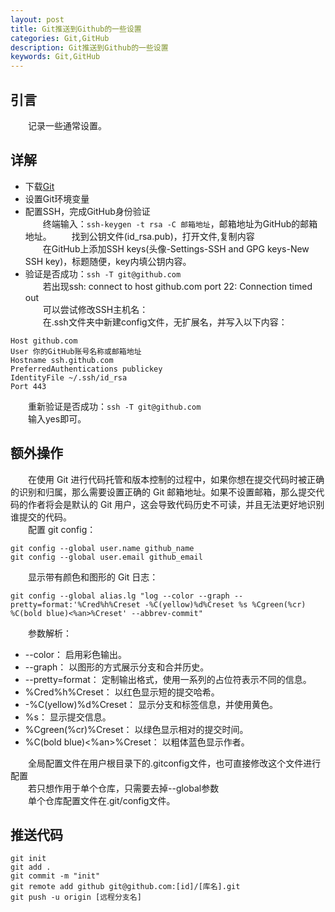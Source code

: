 ```yaml
---
layout: post
title: Git推送到Github的一些设置
categories: Git,GitHub
description: Git推送到Github的一些设置
keywords: Git,GitHub
---
```


## 引言
&emsp;&emsp;记录一些通常设置。    


## 详解   
 * 下载[Git](https://git-scm.com/downloads)  
 * 设置Git环境变量  
 * 配置SSH，完成GitHub身份验证  
&emsp;&emsp;终端输入：`ssh-keygen -t rsa -C 邮箱地址`，邮箱地址为GitHub的邮箱地址。
&emsp;&emsp;找到公钥文件(id_rsa.pub)，打开文件,复制内容  
&emsp;&emsp;在GitHub上添加SSH keys(头像-Settings-SSH and GPG keys-New SSH key)，标题随便，key内填公钥内容。  
 * 验证是否成功：`ssh -T git@github.com`  
&emsp;&emsp;若出现ssh: connect to host github.com port 22: Connection timed out  
&emsp;&emsp;可以尝试修改SSH主机名：  
&emsp;&emsp;在.ssh文件夹中新建config文件，无扩展名，并写入以下内容：
```  
Host github.com
User 你的GitHub账号名称或邮箱地址
Hostname ssh.github.com
PreferredAuthentications publickey
IdentityFile ~/.ssh/id_rsa
Port 443
```
&emsp;&emsp;重新验证是否成功：`ssh -T git@github.com`  
&emsp;&emsp;输入yes即可。  

## 额外操作  
&emsp;&emsp;在使用 Git 进行代码托管和版本控制的过程中，如果你想在提交代码时被正确的识别和归属，那么需要设置正确的 Git 邮箱地址。如果不设置邮箱，那么提交代码的作者将会是默认的 Git 用户，这会导致代码历史不可读，并且无法更好地识别谁提交的代码。  
&emsp;&emsp;配置 git config：   
```
git config --global user.name github_name
git config --global user.email github_email
```
&emsp;&emsp;显示带有颜色和图形的 Git 日志：  
```
git config --global alias.lg "log --color --graph --pretty=format:'%Cred%h%Creset -%C(yellow)%d%Creset %s %Cgreen(%cr) %C(bold blue)<%an>%Creset' --abbrev-commit"
```
&emsp;&emsp;参数解析：  
 * --color： 启用彩色输出。  
 * --graph： 以图形的方式展示分支和合并历史。  
 * --pretty=format： 定制输出格式，使用一系列的占位符表示不同的信息。  
 * %Cred%h%Creset： 以红色显示短的提交哈希。  
 * -%C(yellow)%d%Creset： 显示分支和标签信息，并使用黄色。  
 * %s： 显示提交信息。  
 * %Cgreen(%cr)%Creset： 以绿色显示相对的提交时间。  
 * %C(bold blue)<%an>%Creset： 以粗体蓝色显示作者。  

&emsp;&emsp;全局配置文件在用户根目录下的.gitconfig文件，也可直接修改这个文件进行配置  
&emsp;&emsp;若只想作用于单个仓库，只需要去掉--global参数  
 &emsp;&emsp;单个仓库配置文件在.git/config文件。  
## 推送代码  
```
git init
git add .
git commit -m "init"
git remote add github git@github.com:[id]/[库名].git
git push -u origin [远程分支名]
```
